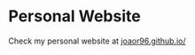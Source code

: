 # Personal Website
Check my personal website at <a href="https://joaor96.github.io/" target="_blank">joaor96.github.io/</a>
